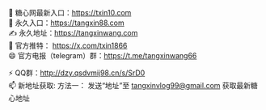 👀 糖心网最新入口：https://txin10.com <br>
👋 永久入口：https://tangxin88.com <br>
✍️ 永久地址：https://tangxinwang.com <br>
💞️ 官方推特： https://x.com/txin1866 <br>
😄 官方电报（telegram）群：https://t.me/tangxinwang66 <br>

⚡ QQ群：http://dzy.qsdvmij98.cn/s/SrD0<br>
📫 新地址获取: 方法一： 发送“地址”至 tangxinvlog99@gmail.com 获取最新糖心地址

<!---
tangxinwang123/tangxinwang123 is a ✨ special ✨ repository because its `README.md` (this file) appears on your GitHub profile.
You can click the Preview link to take a look at your changes.
--->
